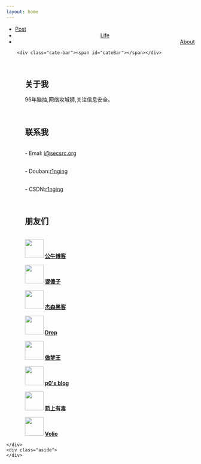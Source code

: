 ```yaml
---
layout: home
---
```


<div class="index-content project">
    <div class="section">
        <ul class="artical-cate">
            <li><a href="/"><span>Post</span></a></li>
            <li style="text-align:center"><a href="/Life"><span>Life</span></a></li>
            <li class="on" style="text-align:right"><a href="/About"><span>About</span></a></li>
        </ul>

        <div class="cate-bar"><span id="cateBar"></span></div>
<div style="margin-left: 50px;">
    <p></p>
<br><h2>关于我</h2>
96年脑抽,网络攻城狮,关注信息安全。
<p></p>
<br><h2>联系我</h2>

<br>- Emal: i@secsrc.org

<br>- Douban:<a href="https://www.douban.com/people/r1nging/">r1nging</a>

<br>- CSDN:<a href="http://blog.csdn.net/only_ring">r1nging</a>
<p></p>
<br><h2>朋友们</h2>
<br>
<strong><a title="一头公牛" href="http://oxblog.cn" target="_blank" rel="noopener">
<img class="alignleft" src="https://s1.ax1x.com/2018/04/14/CVThxf.jpg" width="50" height="50" /></a>
<a href="http://oxblog.cn" target="_blank" rel="noopener">公牛博客</a></strong>
<p></p>
<strong><a title="01青年" href="http://miuss.org" target="_blank" rel="noopener">
<img class="alignleft" src="https://ww2.sinaimg.cn/large/005zWjpnly1fnxr24bcpej30b40b40t4.jpg" width="50" height="50" /></a>
<a href="http://miuss.org" target="_blank" rel="noopener">谬傻子</a></strong>
<p></p>
<strong><a title="杰森黑客" href="http://www.hackjason.com/" target="_blank" rel="noopener">
<img class="alignleft" src="https://s1.ax2x.com/2018/04/14/NoFkn.jpg" width="50" height="50" /></a>
<a href="http://www.hackjason.com/" target="_blank" rel="noopener">杰森黑客</a></strong>
<p></p>
<strong><a title="渗透测试 代码审计 内网渗透 武器库" href="https://drops.org.cn" target="_blank" rel="noopener">
<img class="alignleft" src="https://drops.org.cn/usr/themes/drop.jpg" width="50" height="50" /></a>
<a href="https://drops.org.cn" target="_blank" rel="noopener">Drop</a></strong>
<p></p>
<strong><a title="喜欢做梦" href="https://www.zomw.cn/" target="_blank" rel="noopener">
<img class="alignleft" src="https://s1.ax1x.com/2018/04/21/CMJC60.png" width="50" height="50" /></a>
<a href="https://www.zomw.cn/" target="_blank" rel="noopener">做梦王</a></strong>
<p></p>
<strong><a title="混迹于各大CTF比赛的信息安全爱好者。" href="http://p0sec.net/" target="_blank" rel="noopener">
<img class="alignleft" src="http://p0sec.net/touxiang.png" width="50" height="50" /></a>
<a href="http://p0sec.net/" target="_blank" rel="noopener">p0's blog</a></strong>
<p></p>
<strong><a title="烟雨暗千家，诗酒趁年华。" href="http://blueshit.xyz/" target="_blank" rel="noopener">
<img class="alignleft" src="http://blueshit.xyz/images/avatar.jpg" width="50" height="50" /></a>
<a href="http://blueshit.xyz/" target="_blank" rel="noopener">箭上有毒</a></strong>
<p></p>
<strong><a title="不知名学校的大四狗一只." href="https://niconiconi.org" target="_blank" rel="noopener">
<img class="alignleft" src="https://gravatar.yecdn.com/avatar/ccf090591cf549646cae4f16ee27a403" width="50" height="50" /></a>
<a href="https://niconiconi.org" target="_blank" rel="noopener">Volio</a></strong>

</div>


    </div>
    <div class="aside">
    </div>
</div>
